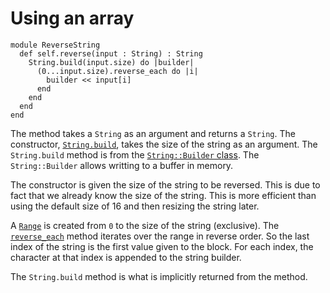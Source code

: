 # Using an array

```crystal
module ReverseString
  def self.reverse(input : String) : String
    String.build(input.size) do |builder|
      (0...input.size).reverse_each do |i|
        builder << input[i]
      end
    end
  end
end
```

The method takes a `String` as an argument and returns a `String`.
The constructor, [`String.build`][string-build], takes the size of the string as an argument.
The `String.build` method is from the [`String::Builder` class][string-builder].
The `String::Builder` allows writting to a buffer in memory.

The constructor is given the size of the string to be reversed.
This is due to fact that we already know the size of the string.
This is more efficient than using the default size of 16 and then resizing the string later.

A [`Range`][range] is created from `0` to the size of the string (exclusive).
The [`reverse_each`][reverse-each] method iterates over the range in reverse order.
So the last index of the string is the first value given to the block.
For each index, the character at that index is appended to the string builder.

The `String.build` method is what is implicitly returned from the method.

[string-builder]: https://crystal-lang.org/api/String/Builder.html
[string-build]: https://crystal-lang.org/api/String.html#build%28capacity%3D64%2C%26%29%3Aself-class-method
[range]: https://crystal-lang.org/api/Range.html
[reverse-each]: https://crystal-lang.org/api/Range.html#reverse_each%28%26%29%3ANil-instance-method
